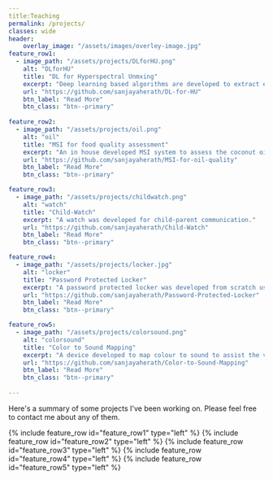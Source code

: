 ```yaml
---
title:Teaching
permalink: /projects/
classes: wide
header:
    overlay_image: "/assets/images/overley-image.jpg"
feature_row1:
  - image_path: "/assets/projects/DLforHU.png"
    alt: "DLforHU"
    title: "DL for Hyperspectral Unmxing"
    excerpt: "Deep learning based algorithms are developed to extract endmembers and abundances from a hyperspectral image effectively."
    url: "https://github.com/sanjayaherath/DL-for-HU"
    btn_label: "Read More"
    btn_class: "btn--primary"
   
feature_row2:
  - image_path: "/assets/projects/oil.png"
    alt: "oil"
    title: "MSI for food quality assessment"
    excerpt: "An in house developed MSI system to assess the coconut oil quality."
    url: "https://github.com/sanjayaherath/MSI-for-oil-quality"
    btn_label: "Read More"
    btn_class: "btn--primary"

feature_row3:
  - image_path: "/assets/projects/childwatch.png"
    alt: "watch"
    title: "Child-Watch"
    excerpt: "A watch was developed for child-parent communication."
    url: "https://github.com/sanjayaherath/Child-Watch"
    btn_label: "Read More"
    btn_class: "btn--primary"

feature_row4:
  - image_path: "/assets/projects/locker.jpg"
    alt: "locker"
    title: "Password Protected Locker"
    excerpt: "A password protected locker was developed from scratch using pic assembly on pic16f673A."
    url: "https://github.com/sanjayaherath/Password-Protected-Locker"
    btn_label: "Read More"
    btn_class: "btn--primary"

feature_row5:
  - image_path: "/assets/projects/colorsound.png"
    alt: "colorsound"
    title: "Color to Sound Mapping"
    excerpt: "A device developed to map colour to sound to assist the visually impaired people"
    url: "https://github.com/sanjayaherath/Color-to-Sound-Mapping"
    btn_label: "Read More"
    btn_class: "btn--primary"
    
---
```

Here's a summary of some projects I've been working on. Please feel free to contact me about any of them. 

{% include feature_row id="feature_row1" type="left" %}
{% include feature_row id="feature_row2" type="left" %}
{% include feature_row id="feature_row3" type="left" %}
{% include feature_row id="feature_row4" type="left" %}
{% include feature_row id="feature_row5" type="left" %}
